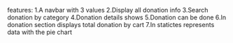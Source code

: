 features:
1.A navbar with 3 values
2.Display all donation info 
3.Search donation by category
4.Donation details shows 
5.Donation can be done 
6.In donation section displays total donation by cart
7.In statictes represents data with the pie chart